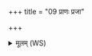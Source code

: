 +++
title = "09 प्राणः प्रजा"

+++
<details><summary>मूलम् (WS)</summary>

प्राणः प्रजा अनुपास्ते पिता पुत्रमिव प्रियम् ।  
प्राणो ह सर्वस्येश्वरो यच्च प्राणति यच्च न ॥ १० ॥
</details>